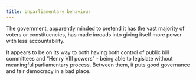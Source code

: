 ```yaml
---
title: Unparliamentary behaviour
---
```


The government, apparently minded to pretend it has the vast majority of voters or constituencies, has made inroads into giving itself more power with less accountability.

It appears to be on its way to both having both control of public bill committees and “Henry VIII powers” - being able to legislate without meaningful parliamentary process. Between them, it puts good governance and fair democracy in a bad place.
